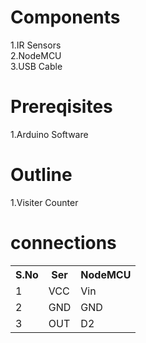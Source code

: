# Components
1.IR Sensors<br>
2.NodeMCU<br>
3.USB Cable<br>

# Prereqisites
1.Arduino Software<br>

# Outline
1.Visiter Counter<br>

# connections
<table>
  <tr>
    <th>S.No</th>
    <th>Ser</th>
    <th>NodeMCU</th>
  </tr>
  <tr>
    <td>1</td>
    <td>VCC</td>
    <td>Vin</td>
  </tr>
  <tr>
    <td>2</td>
    <td>GND</td>
    <td>GND</td>
  </tr>
  <tr>
    <td>3</td>
    <td>OUT</td>
    <td>D2</td>
  </tr>
  </table>

